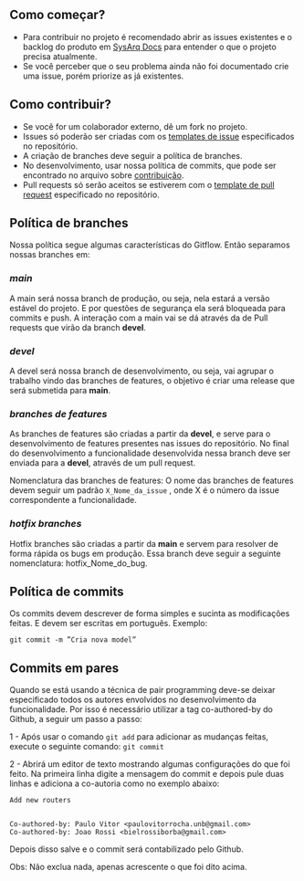 ## Como começar?
* Para contribuir no projeto é recomendado abrir as issues existentes e o backlog do produto em [SysArq Docs](https://fga-eps-mds.github.io/2021.1-PC-GO1/) para entender o que o projeto precisa atualmente.
* Se você perceber que o seu problema ainda não foi documentado crie uma issue, porém priorize as já existentes.

## Como contribuir?

* Se você for um colaborador externo, dê um fork no projeto.
* Issues só poderão ser criadas com os [templates de issue](.github/ISSUE_TEMPLATE) especificados no repositório.
* A criação de branches deve seguir a política de branches.
* No desenvolvimento, usar nossa política de commits, que pode ser encontrado no arquivo sobre [contribuição](CONTRIBUTING.md).
* Pull requests só serão aceitos se estiverem com o [template de pull request](.github/ISSUE_TEMPLATE/PULL_REQUEST_TEMPLATE.md) especificado no repositório.

## Política de branches

Nossa política segue algumas características do Gitflow. Então separamos nossas branches em:

### *main*

A main será nossa branch de produção, ou seja, nela estará a versão estável do projeto. E por questões de segurança ela será bloqueada para commits e push. A interação com a main vai se dá através da de Pull requests que virão da branch **devel**.

### *devel*

A devel será nossa branch de desenvolvimento, ou seja, vai agrupar o trabalho vindo das branches de features, o objetivo é criar uma release que será submetida para **main**. 

### *branches de features*

As branches de features são criadas a partir da **devel**, e serve para o desenvolvimento de features presentes nas issues do repositório. No final do desenvolvimento a funcionalidade desenvolvida nessa branch deve ser enviada para a **devel**, através de um pull request.

Nomenclatura das branches de features:
	O nome das branches de features devem seguir um padrão `X_Nome_da_issue` , onde X é o número da issue correspondente a funcionalidade. 

### *hotfix branches* 

Hotfix branches são criadas a partir da **main** e servem para resolver de forma rápida os bugs em produção. Essa branch deve seguir a seguinte nomenclatura: hotfix_Nome_do_bug.

## Política de commits 

Os commits devem descrever de forma simples e sucinta as modificações feitas. E devem ser escritas em português. Exemplo:

`git commit -m ”Cria nova model”`

## Commits em pares

Quando se está usando a técnica de pair programming deve-se deixar especificado todos os autores envolvidos no desenvolvimento da funcionalidade. Por isso é necessário utilizar a tag co-authored-by do Github, a seguir um passo a passo:

1 - Após usar o comando `git add` para adicionar as mudanças feitas, execute o seguinte comando:
	`git commit`

2 - Abrirá um editor de texto mostrando algumas configurações do que foi feito. Na primeira linha digite a mensagem do commit e depois pule duas linhas e adiciona a co-autoria como no exemplo abaixo: 
```
Add new routers


Co-authored-by: Paulo Vitor <paulovitorrocha.unb@gmail.com>
Co-authored-by: Joao Rossi <bielrossiborba@gmail.com>
```

Depois disso salve e o commit será contabilizado pelo Github.

Obs: Não exclua nada, apenas acrescente o que foi dito acima.


